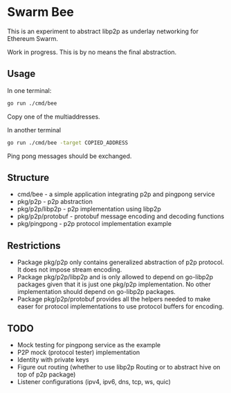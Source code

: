 # Swarm Bee

This is an experiment to abstract libp2p as underlay networking for Ethereum Swarm.

Work in progress. This is by no means the final abstraction.

## Usage

In one terminal:

```sh
go run ./cmd/bee
```

Copy one of the multiaddresses.

In another terminal


```sh
go run ./cmd/bee -target COPIED_ADDRESS
```

Ping pong messages should be exchanged.

## Structure

- cmd/bee - a simple application integrating p2p and pingpong service
- pkg/p2p - p2p abstraction
- pkg/p2p/libp2p - p2p implementation using libp2p
- pkg/p2p/protobuf - protobuf message encoding and decoding functions
- pkg/pingpong - p2p protocol implementation example

## Restrictions

- Package pkg/p2p only contains generalized abstraction of p2p protocol. It does not impose stream encoding.
- Package pkg/p2p/libp2p and is only allowed to depend on go-libp2p packages given that it is just one pkg/p2p implementation. No other implementation should depend on go-libp2p packages.
- Package pkg/p2p/protobuf provides all the helpers needed to make easer for protocol implementations to use protocol buffers for encoding.

## TODO

- Mock testing for pingpong service as the example
- P2P mock (protocol tester) implementation
- Identity with private keys
- Figure out routing (whether to use libp2p Routing or to abstract hive on top of p2p package)
- Listener configurations (ipv4, ipv6, dns, tcp, ws, quic)
